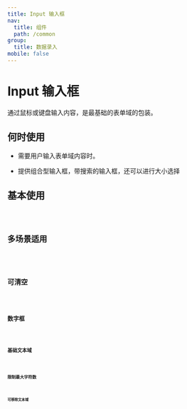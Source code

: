 ```yaml
---
title: Input 输入框
nav:
  title: 组件
  path: /common
group:
  title: 数据录入
mobile: false
---
```


# Input 输入框

通过鼠标或键盘输入内容，是最基础的表单域的包装。

## 何时使用

- 需要用户输入表单域内容时。

- 提供组合型输入框，带搜索的输入框，还可以进行大小选择

## 基本使用

<code src="./demos/index1.tsx" />

## 多场景适用

<code src="./demos/index2.tsx" />

## 可清空

<code src="./demos/index3.tsx" />

## 数字框

<code src="./demos/index5.tsx" />

## 基础文本域

<code src="./demos/index6.tsx"/>

## 限制最大字符数

<code src="./demos/index7.tsx"/>

## 可移除文本域

<code src="./demos/index8.tsx"/>

<API></API>
